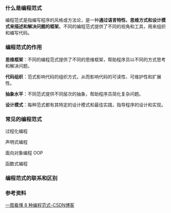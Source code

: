 ### 什么是编程范式

编程范式是指编写程序的风格或方法论，是一种**通过语言特性、思维方式和设计模式来描述和解决问题的框架**。不同的编程范式提供了不同的视角和工具，用来组织和编写代码。



### 编程范式的作用

**思维框架**：不同的编程范式提供了不同的思维框架，帮助程序员以不同的方式思考和解决问题。

**代码组织**：范式影响代码的组织方式，从而影响代码的可读性、可维护性和扩展性。

**抽象水平**：不同范式提供不同层次的抽象，帮助程序员简化复杂问题。

**设计模式**：每种范式都有其特定的设计模式和最佳实践，指导程序的设计和实现。



### 常见的编程范式

过程化编程

声明式编程

面向对象编程 OOP

函数式编程







### 编程范式的联系和区别





### 参考资料

[一图看懂 8 种编程范式-CSDN博客](https://blog.csdn.net/Go_ahead_forever/article/details/135821554)